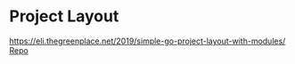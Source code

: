 # Project Layout

<https://eli.thegreenplace.net/2019/simple-go-project-layout-with-modules/>
[Repo](https://github.com/eliben/modlib)

